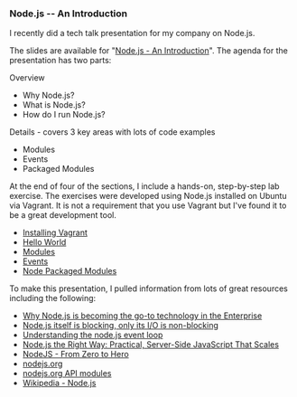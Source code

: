 ### Node.js -- An Introduction

I recently did a tech talk presentation for my company on Node.js.

The slides are available for "[Node.js - An Introduction](http://slides.com/rkiel/node-js-intro#/)".
The agenda for the presentation has two parts:

Overview
* Why Node.js?
* What is Node.js?
* How do I run Node.js?

Details - covers 3 key areas with lots of code examples
* Modules
* Events
* Packaged Modules

At the end of four of the sections, I include a hands-on, step-by-step lab exercise.
The exercises were developed using Node.js installed on Ubuntu via Vagrant.
It is not a requirement that you use Vagrant but I've found it to be a great development tool.

* [Installing Vagrant](https://github.com/rkiel/node-intro/wiki/Lab-:-Installing-Vagrant)
* [Hello World](https://github.com/rkiel/node-intro/wiki/Lab--:--Hello-World)
* [Modules](https://github.com/rkiel/node-intro/wiki/Lab-:-Modules)
* [Events](https://github.com/rkiel/node-intro/wiki/Lab-:-Events)
* [Node Packaged Modules](https://github.com/rkiel/node-intro/wiki/Lab-:-npm)

To make this presentation, I pulled information from lots of great resources including the following: 

* [Why Node.js is becoming the go-to technology in the Enterprise](http://www.nearform.com/nodecrunch/node-js-becoming-go-technology-enterprise#.VAHg5mRdUSg)
* [Node.js itself is blocking, only its I/O is non-blocking](http://greenash.net.au/thoughts/2012/11/nodejs-itself-is-blocking-only-its-io-is-non-blocking/)
* [Understanding the node.js event loop](http://blog.mixu.net/2011/02/01/understanding-the-node-js-event-loop/)
* [Node.js the Right Way: Practical, Server-Side JavaScript That Scales](https://pragprog.com/book/jwnode/node-js-the-right-way)
* [NodeJS - From Zero to Hero](http://johanndutoit.net/presentations/2013/05/node-meetup-intro-29-may-2013/)
* [nodejs.org](http://nodejs.org/)
* [nodejs.org API modules](http://nodejs.org/api/modules.html)
* [Wikipedia - Node.js](http://en.wikipedia.org/wiki/Node.js)
